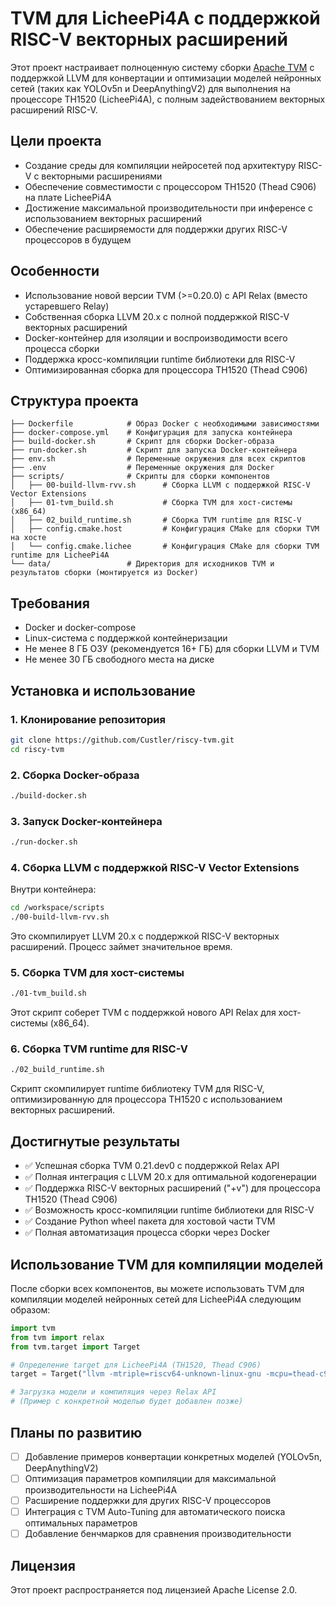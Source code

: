 # TVM для LicheePi4A с поддержкой RISC-V векторных расширений

Этот проект настраивает полноценную систему сборки [Apache TVM](https://tvm.apache.org/) с поддержкой LLVM для конвертации и оптимизации моделей нейронных сетей (таких как YOLOv5n и DeepAnythingV2) для выполнения на процессоре TH1520 (LicheePi4A), с полным задействованием векторных расширений RISC-V.

## Цели проекта

- Создание среды для компиляции нейросетей под архитектуру RISC-V с векторными расширениями
- Обеспечение совместимости с процессором TH1520 (Thead C906) на плате LicheePi4A
- Достижение максимальной производительности при инференсе с использованием векторных расширений
- Обеспечение расширяемости для поддержки других RISC-V процессоров в будущем

## Особенности

- Использование новой версии TVM (>=0.20.0) с API Relax (вместо устаревшего Relay)
- Собственная сборка LLVM 20.x с полной поддержкой RISC-V векторных расширений
- Docker-контейнер для изоляции и воспроизводимости всего процесса сборки
- Поддержка кросс-компиляции runtime библиотеки для RISC-V
- Оптимизированная сборка для процессора TH1520 (Thead C906)

## Структура проекта

```
├── Dockerfile            # Образ Docker с необходимыми зависимостями
├── docker-compose.yml    # Конфигурация для запуска контейнера
├── build-docker.sh       # Скрипт для сборки Docker-образа
├── run-docker.sh         # Скрипт для запуска Docker-контейнера
├── env.sh                # Переменные окружения для всех скриптов
├── .env                  # Переменные окружения для Docker
├── scripts/              # Скрипты для сборки компонентов
│   ├── 00-build-llvm-rvv.sh      # Сборка LLVM с поддержкой RISC-V Vector Extensions
│   ├── 01-tvm_build.sh           # Сборка TVM для хост-системы (x86_64)
│   ├── 02_build_runtime.sh       # Сборка TVM runtime для RISC-V
│   ├── config.cmake.host         # Конфигурация CMake для сборки TVM на хосте
│   └── config.cmake.lichee       # Конфигурация CMake для сборки TVM runtime для LicheePi4A
└── data/                 # Директория для исходников TVM и результатов сборки (монтируется из Docker)
```

## Требования

- Docker и docker-compose
- Linux-система с поддержкой контейнеризации
- Не менее 8 ГБ ОЗУ (рекомендуется 16+ ГБ) для сборки LLVM и TVM
- Не менее 30 ГБ свободного места на диске

## Установка и использование

### 1. Клонирование репозитория

```bash
git clone https://github.com/Custler/riscy-tvm.git
cd riscy-tvm
```

### 2. Сборка Docker-образа

```bash
./build-docker.sh
```

### 3. Запуск Docker-контейнера

```bash
./run-docker.sh
```

### 4. Сборка LLVM с поддержкой RISC-V Vector Extensions

Внутри контейнера:

```bash
cd /workspace/scripts
./00-build-llvm-rvv.sh
```

Это скомпилирует LLVM 20.x с поддержкой RISC-V векторных расширений. Процесс займет значительное время.

### 5. Сборка TVM для хост-системы

```bash
./01-tvm_build.sh
```

Этот скрипт соберет TVM с поддержкой нового API Relax для хост-системы (x86_64).

### 6. Сборка TVM runtime для RISC-V

```bash
./02_build_runtime.sh
```

Скрипт скомпилирует runtime библиотеку TVM для RISC-V, оптимизированную для процессора TH1520 с использованием векторных расширений.

## Достигнутые результаты

- ✅ Успешная сборка TVM 0.21.dev0 с поддержкой Relax API
- ✅ Полная интеграция с LLVM 20.x для оптимальной кодогенерации
- ✅ Поддержка RISC-V векторных расширений ("+v") для процессора TH1520 (Thead C906)
- ✅ Возможность кросс-компиляции runtime библиотеки для RISC-V
- ✅ Создание Python wheel пакета для хостовой части TVM
- ✅ Полная автоматизация процесса сборки через Docker

## Использование TVM для компиляции моделей

После сборки всех компонентов, вы можете использовать TVM для компиляции моделей нейронных сетей для LicheePi4A следующим образом:

```python
import tvm
from tvm import relax
from tvm.target import Target

# Определение target для LicheePi4A (TH1520, Thead C906)
target = Target("llvm -mtriple=riscv64-unknown-linux-gnu -mcpu=thead-c906 -mattr=+v")

# Загрузка модели и компиляция через Relax API
# (Пример с конкретной моделью будет добавлен позже)
```

## Планы по развитию

- [ ] Добавление примеров конвертации конкретных моделей (YOLOv5n, DeepAnythingV2)
- [ ] Оптимизация параметров компиляции для максимальной производительности на LicheePi4A
- [ ] Расширение поддержки для других RISC-V процессоров
- [ ] Интеграция с TVM Auto-Tuning для автоматического поиска оптимальных параметров
- [ ] Добавление бенчмарков для сравнения производительности

## Лицензия

Этот проект распространяется под лицензией Apache License 2.0.
